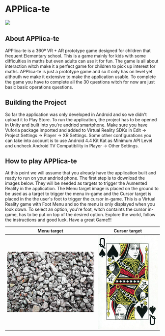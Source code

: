 # APPlica-te

<img src="images/intro.gif">

## About APPlica-te

APPlica-te is a 360º VR + AR prototype game designed for children that frequent Elementary school. This is a game mainly for kids with some difficulties in maths but even adults can use it for fun. The game is all about interaction witch make it a perfect game for children to pick up interest for maths. 
APPlica-te is just a prototype game and so it only has on level yet althouth we make it extensive to make the application usable. To complete the game you have to complete all the 30 questions witch for now are just basic basic operations questions.

## Building the Project

So far the application was only developed in Android and so we didn't upload it to Play Store. 
To run the application, the project has to be opened in Unity and built into you're andriod smartphone. Make sure you have Vuforia package imported and added to Virtual Reality SDKs in Edit -> Project Settings -> Player -> XR Settings. 
Some other configurations you can take into account is to use Android 4.4 Kit Kat as Minimum API Level and uncheck Android TV Compatibility in Player -> Other Settings.

## How to play APPlica-te

At this point we will assume that you already have the application built and ready to run on your andriod phone.
The first step is to download the images below. They will be needed as targets to trigger the Aumented Reality in the application. The Menu target image is placed on the ground to be used as a target to trigger the menu in-game and the Cursor target is placed in the the user's foot to trigger the cursor in-game. 
This is a Virtual Reality game with Foot Menu and so the menu is only displayed when you look down. To select an option, you're foot, witch containts the cursor in-game, has to be put on top of the desired option. 
Explore the world, follow the instructions and good luck. Have a great Game!!!

Menu target             |  Cursor target
:-------------------------:|:-------------------------:
![](images/stones.jpg)  |  ![](images/queen.jpg)


